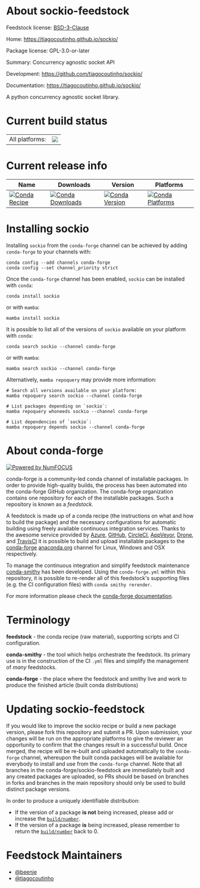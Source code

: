 About sockio-feedstock
======================

Feedstock license: [BSD-3-Clause](https://github.com/conda-forge/sockio-feedstock/blob/main/LICENSE.txt)

Home: https://tiagocoutinho.github.io/sockio/

Package license: GPL-3.0-or-later

Summary: Concurrency agnostic socket API

Development: https://github.com/tiagocoutinho/sockio/

Documentation: https://tiagocoutinho.github.io/sockio/

A python concurrency agnostic socket library.

Current build status
====================


<table><tr><td>All platforms:</td>
    <td>
      <a href="https://dev.azure.com/conda-forge/feedstock-builds/_build/latest?definitionId=12523&branchName=main">
        <img src="https://dev.azure.com/conda-forge/feedstock-builds/_apis/build/status/sockio-feedstock?branchName=main">
      </a>
    </td>
  </tr>
</table>

Current release info
====================

| Name | Downloads | Version | Platforms |
| --- | --- | --- | --- |
| [![Conda Recipe](https://img.shields.io/badge/recipe-sockio-green.svg)](https://anaconda.org/conda-forge/sockio) | [![Conda Downloads](https://img.shields.io/conda/dn/conda-forge/sockio.svg)](https://anaconda.org/conda-forge/sockio) | [![Conda Version](https://img.shields.io/conda/vn/conda-forge/sockio.svg)](https://anaconda.org/conda-forge/sockio) | [![Conda Platforms](https://img.shields.io/conda/pn/conda-forge/sockio.svg)](https://anaconda.org/conda-forge/sockio) |

Installing sockio
=================

Installing `sockio` from the `conda-forge` channel can be achieved by adding `conda-forge` to your channels with:

```
conda config --add channels conda-forge
conda config --set channel_priority strict
```

Once the `conda-forge` channel has been enabled, `sockio` can be installed with `conda`:

```
conda install sockio
```

or with `mamba`:

```
mamba install sockio
```

It is possible to list all of the versions of `sockio` available on your platform with `conda`:

```
conda search sockio --channel conda-forge
```

or with `mamba`:

```
mamba search sockio --channel conda-forge
```

Alternatively, `mamba repoquery` may provide more information:

```
# Search all versions available on your platform:
mamba repoquery search sockio --channel conda-forge

# List packages depending on `sockio`:
mamba repoquery whoneeds sockio --channel conda-forge

# List dependencies of `sockio`:
mamba repoquery depends sockio --channel conda-forge
```


About conda-forge
=================

[![Powered by
NumFOCUS](https://img.shields.io/badge/powered%20by-NumFOCUS-orange.svg?style=flat&colorA=E1523D&colorB=007D8A)](https://numfocus.org)

conda-forge is a community-led conda channel of installable packages.
In order to provide high-quality builds, the process has been automated into the
conda-forge GitHub organization. The conda-forge organization contains one repository
for each of the installable packages. Such a repository is known as a *feedstock*.

A feedstock is made up of a conda recipe (the instructions on what and how to build
the package) and the necessary configurations for automatic building using freely
available continuous integration services. Thanks to the awesome service provided by
[Azure](https://azure.microsoft.com/en-us/services/devops/), [GitHub](https://github.com/),
[CircleCI](https://circleci.com/), [AppVeyor](https://www.appveyor.com/),
[Drone](https://cloud.drone.io/welcome), and [TravisCI](https://travis-ci.com/)
it is possible to build and upload installable packages to the
[conda-forge](https://anaconda.org/conda-forge) [anaconda.org](https://anaconda.org/)
channel for Linux, Windows and OSX respectively.

To manage the continuous integration and simplify feedstock maintenance
[conda-smithy](https://github.com/conda-forge/conda-smithy) has been developed.
Using the ``conda-forge.yml`` within this repository, it is possible to re-render all of
this feedstock's supporting files (e.g. the CI configuration files) with ``conda smithy rerender``.

For more information please check the [conda-forge documentation](https://conda-forge.org/docs/).

Terminology
===========

**feedstock** - the conda recipe (raw material), supporting scripts and CI configuration.

**conda-smithy** - the tool which helps orchestrate the feedstock.
                   Its primary use is in the construction of the CI ``.yml`` files
                   and simplify the management of *many* feedstocks.

**conda-forge** - the place where the feedstock and smithy live and work to
                  produce the finished article (built conda distributions)


Updating sockio-feedstock
=========================

If you would like to improve the sockio recipe or build a new
package version, please fork this repository and submit a PR. Upon submission,
your changes will be run on the appropriate platforms to give the reviewer an
opportunity to confirm that the changes result in a successful build. Once
merged, the recipe will be re-built and uploaded automatically to the
`conda-forge` channel, whereupon the built conda packages will be available for
everybody to install and use from the `conda-forge` channel.
Note that all branches in the conda-forge/sockio-feedstock are
immediately built and any created packages are uploaded, so PRs should be based
on branches in forks and branches in the main repository should only be used to
build distinct package versions.

In order to produce a uniquely identifiable distribution:
 * If the version of a package **is not** being increased, please add or increase
   the [``build/number``](https://docs.conda.io/projects/conda-build/en/latest/resources/define-metadata.html#build-number-and-string).
 * If the version of a package **is** being increased, please remember to return
   the [``build/number``](https://docs.conda.io/projects/conda-build/en/latest/resources/define-metadata.html#build-number-and-string)
   back to 0.

Feedstock Maintainers
=====================

* [@beenje](https://github.com/beenje/)
* [@tiagocoutinho](https://github.com/tiagocoutinho/)


